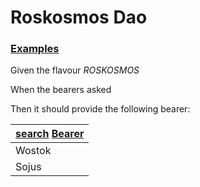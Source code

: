 # Roskosmos Dao

### [Examples](- "shouldProvideRoskosmosBearers")

Given the flavour _ROSKOSMOS_

When the bearers asked

Then it should provide the following bearer:


| [search][] [Bearer][match]   |
| ------------------------------ |
| Wostok                         |
| Sojus                          |

[search]: - "c:verify-rows=#result:shouldProvideRoskosmosBearers()"
[match]: - "?=#result.name"